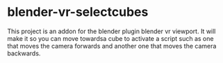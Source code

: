 # blender-vr-selectcubes
This project is an addon for the blender plugin blender vr viewport. It will
make it so you can move towardsa cube to activate a script such as one that
moves the camera forwards and another one that moves the camera backwards.